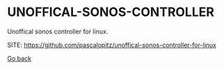 # UNOFFICAL-SONOS-CONTROLLER
 
 Unoffical sonos controller for linux.
 
 SITE: https://github.com/pascalopitz/unoffical-sonos-controller-for-linux

 [Go back](https://portable-linux-apps.github.io/apps.html)
